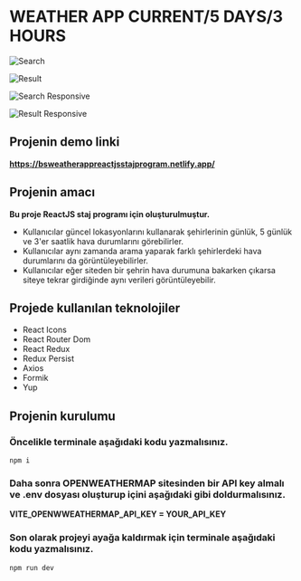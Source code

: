 # WEATHER APP CURRENT/5 DAYS/3 HOURS

![Search](https://github.com/SelvBerkay/ReactJS-Staj-Program---Weather-App/assets/137525654/02ca403a-bdd8-4212-857b-4230e428deae)

![Result](https://github.com/SelvBerkay/ReactJS-Staj-Program---Weather-App/assets/137525654/2eb601b2-cf4c-490a-ae96-e82c877182d0)

![Search Responsive](https://github.com/SelvBerkay/ReactJS-Staj-Program---Weather-App/assets/137525654/e03d6404-45d2-44d9-b75e-ed32058892d6)

![Result Responsive](https://github.com/SelvBerkay/ReactJS-Staj-Program---Weather-App/assets/137525654/95f043fa-5b73-49d4-8935-51eb7dd5c907)


## Projenin demo linki

**https://bsweatherappreactjsstajprogram.netlify.app/**


## Projenin amacı 

**Bu proje ReactJS staj programı için oluşturulmuştur.**

+ Kullanıcılar güncel lokasyonlarını kullanarak şehirlerinin günlük, 5 günlük ve 3'er saatlik hava durumlarını görebilirler.
+ Kullanıcılar aynı zamanda arama yaparak farklı şehirlerdeki hava durumlarını da görüntüleyebilirler.
+ Kullanıcılar eğer siteden bir şehrin hava durumuna bakarken çıkarsa siteye tekrar girdiğinde aynı verileri görüntüleyebilir.

## Projede kullanılan teknolojiler

+ React Icons
+ React Router Dom
+ React Redux
+ Redux Persist
+ Axios
+ Formik
+ Yup

## Projenin kurulumu 

### Öncelikle terminale aşağıdaki kodu yazmalısınız.
```
npm i
```

### Daha sonra OPENWEATHERMAP sitesinden bir API key almalı ve .env dosyası oluşturup içini aşağıdaki gibi doldurmalısınız.

**VITE_OPENWWEATHERMAP_API_KEY = YOUR_API_KEY**

### Son olarak projeyi ayağa kaldırmak için terminale aşağıdaki kodu yazmalısınız.
```
npm run dev
```

